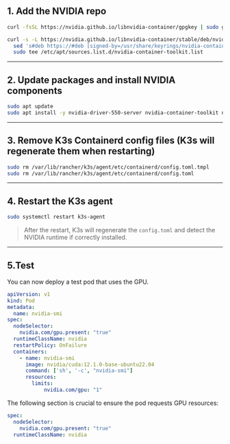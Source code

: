## 1. Add the NVIDIA repo

```bash
curl -fsSL https://nvidia.github.io/libnvidia-container/gpgkey | sudo gpg --dearmor -o /usr/share/keyrings/nvidia-container-toolkit-keyring.gpg

curl -s -L https://nvidia.github.io/libnvidia-container/stable/deb/nvidia-container-toolkit.list | \
  sed 's#deb https://#deb [signed-by=/usr/share/keyrings/nvidia-container-toolkit-keyring.gpg] https://#g' | \
  sudo tee /etc/apt/sources.list.d/nvidia-container-toolkit.list
```

---

## 2. Update packages and install NVIDIA components

```bash
sudo apt update
sudo apt install -y nvidia-driver-550-server nvidia-container-toolkit nvidia-container-runtime
```

---

## 3. Remove K3s Containerd config files (K3s will regenerate them when restarting)

```bash
sudo rm /var/lib/rancher/k3s/agent/etc/containerd/config.toml.tmpl
sudo rm /var/lib/rancher/k3s/agent/etc/containerd/config.toml
```

---

## 4. Restart the K3s agent

```bash
sudo systemctl restart k3s-agent
```

> After the restart, K3s will regenerate the `config.toml` and detect the NVIDIA runtime if correctly installed.

---

## 5.Test

You can now deploy a test pod that uses the GPU.

```yaml
apiVersion: v1
kind: Pod
metadata:
  name: nvidia-smi
spec:
  nodeSelector:
    nvidia.com/gpu.present: "true"
  runtimeClassName: nvidia
  restartPolicy: OnFailure
  containers:
    - name: nvidia-smi
      image: nvidia/cuda:12.1.0-base-ubuntu22.04
      command: ['sh', '-c', "nvidia-smi"]
      resources:
        limits:
            nvidia.com/gpu: "1"
```

The following section is crucial to ensure the pod requests GPU resources:

```yaml
spec:
  nodeSelector:
    nvidia.com/gpu.present: "true"
  runtimeClassName: nvidia
```